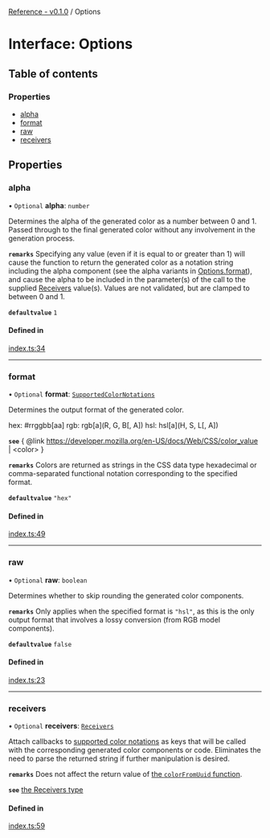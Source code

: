 [Reference - v0.1.0](../README.md) / Options

# Interface: Options

## Table of contents

### Properties

- [alpha](Options.md#alpha)
- [format](Options.md#format)
- [raw](Options.md#raw)
- [receivers](Options.md#receivers)

## Properties

### alpha

• `Optional` **alpha**: `number`

Determines the alpha of the generated color as a number between 0 and 1. Passed through to the final generated color without any involvement in the generation process.

**`remarks`**
Specifying any value (even if it is equal to or greater than 1) will cause the function to return the generated color as a notation string including the alpha component (see the alpha variants in [Options.format](Options.md#format)), and cause the alpha to be included in the parameter(s) of the call to the supplied [Receivers](../modules/internal_.md#receivers) value(s).
Values are not validated, but are clamped to between 0 and 1.

**`defaultvalue`** `1`

#### Defined in

[index.ts:34](https://github.com/loucadufault/uuid-color/blob/1d2a5c0/src/index.ts#L34)

___

### format

• `Optional` **format**: [`SupportedColorNotations`](../modules/internal_.md#supportedcolornotations)

Determines the output format of the generated color.

hex: #rrggbb[aa]
rgb: rgb[a](R, G, B[, A])
hsl: hsl[a](H, S, L[, A])

**`see`** { @link https://developer.mozilla.org/en-US/docs/Web/CSS/color_value | \<color\> }

**`remarks`**
Colors are returned as strings in the CSS <color> data type hexadecimal or comma-separated functional notation corresponding to the specified format.

**`defaultvalue`** `"hex"`

#### Defined in

[index.ts:49](https://github.com/loucadufault/uuid-color/blob/1d2a5c0/src/index.ts#L49)

___

### raw

• `Optional` **raw**: `boolean`

Determines whether to skip rounding the generated color components.

**`remarks`**
Only applies when the specified format is `"hsl"`, as this is the only output format that involves a lossy conversion (from RGB model components).

**`defaultvalue`** `false`

#### Defined in

[index.ts:23](https://github.com/loucadufault/uuid-color/blob/1d2a5c0/src/index.ts#L23)

___

### receivers

• `Optional` **receivers**: [`Receivers`](../modules/internal_.md#receivers)

Attach callbacks to [supported color notations](../modules/internal_.md#supportedcolornotations) as keys that will be called with the corresponding generated color components or code. Eliminates the need to parse the returned string if further manipulation is desired.

**`remarks`**
Does not affect the return value of [the `colorFromUuid` function](../README.md#colorfromuuid).

**`see`** [the Receivers type](../modules/internal_.md#receivers)

#### Defined in

[index.ts:59](https://github.com/loucadufault/uuid-color/blob/1d2a5c0/src/index.ts#L59)
